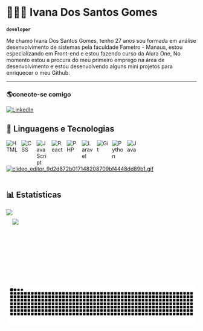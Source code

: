 # 👩🏻‍💻 Ivana Dos Santos Gomes 

**` developer `**

Me chamo Ivana Dos Santos Gomes, tenho 27 anos sou formada em análise desenvolvimento de sistemas pela faculdade Fametro - Manaus, estou especializando em Front-end e estou fazendo curso da Alura One, No momento estou a procura do meu primeiro emprego na área de desenvolvimento e estou desenvolvendo alguns mini projetos para enriquecer o meu Github.

---

### 🌎conecte-se comigo 

[![LinkedIn](https://img.shields.io/badge/LinkedIn-0077B5?style=for-the-badge&logo=linkedin&logoColor=white)](https://www.linkedin.com/in/ivana-santos-gomes/)

## 🤖 Linguagens e Tecnologias

<img 
    align="left" 
    alt="HTML"
    title="HTML" 
    width="30px" 
    style="padding-right: 10px;" 
    src="https://cdn.jsdelivr.net/gh/devicons/devicon@latest/icons/html5/html5-original.svg" 
/>
<img 
    align="left" 
    alt="CSS" 
    title="CSS"
    width="30px" 
    style="padding-right: 10px;" 
    src="https://cdn.jsdelivr.net/gh/devicons/devicon@latest/icons/css3/css3-original.svg" 
/>
<img 
    align="left" 
    alt="JavaScript" 
    title="JavaScript"
    width="30px" 
    style="padding-right: 10px;" 
    src="https://cdn.jsdelivr.net/gh/devicons/devicon@latest/icons/javascript/javascript-original.svg" 
/>
<img 
    align="left" 
    alt="React"
    title="React" 
    width="30px" 
    style="padding-right: 10px;" 
    src="https://cdn.jsdelivr.net/gh/devicons/devicon@latest/icons/react/react-original.svg" 
/>
<img 
    align="left" 
    alt="PHP" 
    title="PHP"
    width="30px" 
    style="padding-right: 10px;" 
    src="https://cdn.jsdelivr.net/gh/devicons/devicon@latest/icons/php/php-original.svg" 
/>
<img 
    align="left" 
    alt="Laravel" 
    title="Laravel"
    width="30px" 
    style="padding-right: 10px;" 
    src="https://cdn.jsdelivr.net/gh/devicons/devicon@latest/icons/laravel/laravel-original.svg" 
/>
<img 
    align="left" 
    alt="Git" 
    title="Git"
    width="30px" 
    style="padding-right: 10px;" 
    src="https://cdn.jsdelivr.net/gh/devicons/devicon@latest/icons/git/git-original.svg" 
/>

<img 
    align="left" 
    alt="Python" 
    title="Python"
    width="30px" 
    style="padding-right: 10px;" 
    src="https://cdn.jsdelivr.net/gh/devicons/devicon@latest/icons/python/python-original.svg" 
/>
<img
    align="left"
    alt="Java"
    title="Java"
    width="30px"
    style="padding-right: 10px"
    src="https://cdn.jsdelivr.net/gh/devicons/devicon@latest/icons/java/java-original.svg" 
/>
</br>
</br>
<a target="_blank" href="https://imgbb.io/nwEB2KHlCdMyEtz"><img ling-item ="left" width="200px" src="https://imgbb.io/ib/QUKiv5phdlxAHzE_1739459361.gif"
alt="clideo_editor_9d2d872b017148208709bf4448dd89b1.gif"/>
</a>
<br/>
<br/>
## 📊 Estatísticas

<div style="display: flex; align-items: center;">
  <img height="200em" src="https://github-readme-stats.vercel.app/api?username=Ivana-Gomes&show_icons=true&theme=dracula"/>
  <img height="150em" src="https://github-readme-stats.vercel.app/api/top-langs/?username=Ivana-Gomes&layout=compact&theme=dracula"/>
</div>


<picture align="center">
  <source media="(prefers-color-scheme: dark)" srcset="https://raw.githubusercontent.com/Ivana-Gomes/Ivana-Gomes/output/github-contribution-grid-snake-dark.svg">
  <source media="(prefers-color-scheme: light)" srcset="https://raw.githubusercontent.com/Ivana-Gomes/Ivana-Gomes/output/github-contribution-grid-snake-dark.svg">
  <img align="center" alt="github contribution grid snake animation" src="https://raw.githubusercontent.com/Ivana-Gomes/Ivana-Gomes/output/github-contribution-grid-snake.svg">
</picture>
